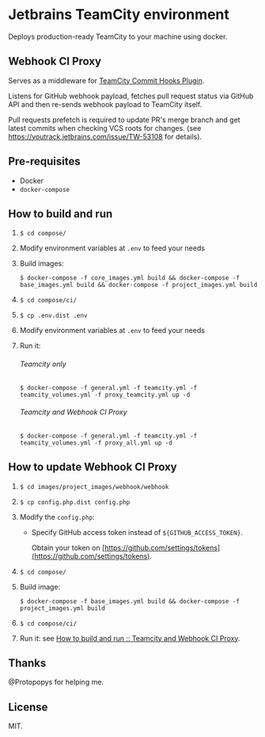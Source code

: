 # Jetbrains TeamCity environment

Deploys production-ready TeamCity to your machine using docker.
 
## Webhook CI Proxy

Serves as a middleware for [TeamCity Commit Hooks Plugin](https://github.com/JetBrains/teamcity-commit-hooks).

Listens for GitHub webhook payload, fetches pull request status via GitHub API and then re-sends webhook payload to TeamCity itself.

Pull requests prefetch is required to update PR's merge branch and get latest commits when checking VCS roots for changes.
(see https://youtrack.jetbrains.com/issue/TW-53108 for details).

## Pre-requisites

* Docker
* `docker-compose`

## How to build and run

1. `$ cd compose/`

1. Modify environment variables at `.env` to feed your needs

1. Build images:
    ```
    $ docker-compose -f core_images.yml build && docker-compose -f base_images.yml build && docker-compose -f project_images.yml build
    ```

1. `$ cd compose/ci/`

1. `$ cp .env.dist .env`

1.  Modify environment variables at `.env` to feed your needs

1. Run it:

    ###### Teamcity only
    ```
    $ docker-compose -f general.yml -f teamcity.yml -f teamcity_volumes.yml -f proxy_teamcity.yml up -d
    ```
   
    ###### Teamcity and Webhook CI Proxy
    ```
    $ docker-compose -f general.yml -f teamcity.yml -f teamcity_volumes.yml -f proxy_all.yml up -d
    ``` 

## How to update Webhook CI Proxy

1. `$ cd images/project_images/webhook/webhook`

1. `$ cp config.php.dist config.php`

1. Modify the `config.php`:
    
    * Specify GitHub access token instead of `${GITHUB_ACCESS_TOKEN}`. 
        
        Obtain your token on [https://github.com/settings/tokens](https://github.com/settings/tokens).

1. `$ cd compose/`

1. Build image: 
    ```
    $ docker-compose -f base_images.yml build && docker-compose -f project_images.yml build
    ```

1. `$ cd compose/ci/`

1. Run it: see [How to build and run :: Teamcity and Webhook CI Proxy](#teamcity-and-webhook-ci-proxy).

## Thanks

@Protopopys for helping me. 

## License
MIT.
